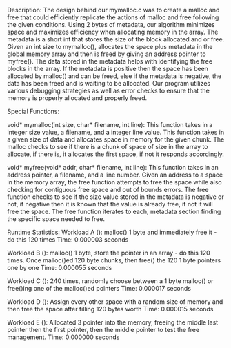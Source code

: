 

Description:
The design behind our mymalloc.c was to create a malloc and free that could efficiently replicate the actions of malloc and free following the given conditions. 
Using 2 bytes of metadata, our algorithm minimizes space and maximizes efficiency when allocating memory in the array. The metadata is a short int that stores the size of the block allocated and or free. 
Given an int size to mymalloc(), allocates the space plus metadata in the global memory array and then is freed by giving an address pointer to myfree(). The data stored in the metadata helps with identifying the free blocks in the array. 
If the metadata is positive then the space has been allocated by malloc() and can be freed, else if the metadata is negative, the data has been freed and is waiting to be allocated. 
Our program utilizes various debugging strategies as well as error checks to ensure that the memory is properly allocated and properly freed.


Special Functions:

void* mymalloc(int size, char* filename, int line): 
This function takes in a integer size value, a filename, and a integer line value. This function takes in a given size of data and allocates space in memory for the given chunk. The malloc checks to see if there is a chunk of space of size in the array to allocate, if there is, it allocates the first space, if not it responds accordingly.

void* myfree(void* addr, char* filename, int line): 
This function takes in an address pointer, a filename, and a line number. Given an address to a space in the memory array, the free function attempts to free the space while also checking for contiguous free space and out of bounds errors. The free function checks to see if the size value stored in the metadata is negative or not, if negative then it is known that the value is already free, if not it will free the space. The free function iterates to each, metadata section finding the specific space needed to free.


Runtime Statistics: 
Workload A ():
malloc() 1 byte and immediately free it - do this 120 times
Time: 0.000003 seconds


Workload B ():
malloc() 1 byte, store the pointer in an array - do this 120 times. Once malloc()ed 120 byte chunks, then free() the 120 1 byte pointers one by one
Time: 0.000055 seconds


Workload C ():
240 times, randomly choose between a 1 byte malloc() or free()ing one of the malloc()ed pointers
Time: 0.000017 seconds


Workload D ():
Assign every other space with a random size of memory and then free the space after filling 120 bytes worth
Time: 0.000015 seconds


Workload E ():
Allocated 3 pointer into the memory, freeing the middle last pointer then the first pointer, then the middle pointer to test the free management.
Time: 0.000000 seconds
